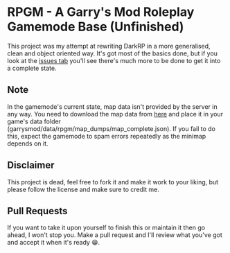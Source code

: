 # RPGM - A Garry's Mod Roleplay Gamemode Base (Unfinished)
This project was my attempt at rewriting DarkRP in a more generalised, clean and object oriented way. It's got most of the basics done, but if you look at the [issues tab](https://github.com/TomDotBat/rpgm/issues) you'll see there's much more to be done to get it into a complete state.

## Note
In the gamemode's current state, map data isn't provided by the server in any way. You need to download the map data from [here](https://raw.githubusercontent.com/TomDotBat/rpgm/master/map_complete.json) and place it in your game's data folder (garrysmod/data/rpgm/map_dumps/map_complete.json). If you fail to do this, expect the gamemode to spam errors repeatedly as the minimap depends on it.

## Disclaimer
This project is dead, feel free to fork it and make it work to your liking, but please follow the license and make sure to credit me.

## Pull Requests
If you want to take it upon yourself to finish this or maintain it then go ahead, I won't stop you. Make a pull request and I'll review what you've got and accept it when it's ready 😁.
